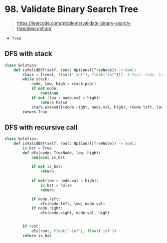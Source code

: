 # 98. Validate Binary Search Tree
> https://leetcode.com/problems/validate-binary-search-tree/description/

- `Tree`

## DFS with stack

```py
class Solution:
    def isValidBST(self, root: Optional[TreeNode]) -> bool:
        stack = [(root, float("-inf"), float("inf"))]  # Pair: node, low, high
        while stack:
            node, low, high = stack.pop()
            if not node:
                continue
            if not (low < node.val < high):
                return False
            stack.extend([(node.right, node.val, high), (node.left, low, node.val)])
        return True
```

## DFS with recursive call

```py
class Solution:
    def isValidBST(self, root: Optional[TreeNode]) -> bool:
        is_bst = True
        def dfs(node: TreeNode, low, high):
            nonlocal is_bst
            
            if not is_bst:
                return
            
            if not(low < node.val < high):
                is_bst = False
                return

            if node.left:
                dfs(node.left, low, node.val)
            if node.right:
                dfs(node.right, node.val, high)


        if root:
            dfs(root, float('-inf'), float('inf'))
        return is_bst     
```